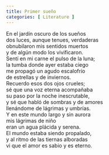 ```yaml
---
title: Primer sueño
categories: [ Literature ]
---
```


En el jardín oscuro de los sueños<br>
dos luces, aunque tenues, verdaderas<br>
obnubilaron mis sentidos muertos<br>
y de algún modo los vivificaron.<br>
Sentí en mi carne el pulso de la luna;<br>
la tumba donde ayer estaba ciego<br>
me propagó un agudo escalofrío<br>
de estrellas y de inviernos.<br>
Recuerdo esos dos ojos crueles;<br>
sé que una voz eterna acompañaba<br>
su paso por la noche inescrutable,<br>
y sé que habló de sombras y de amores<br>
llenándome de lágrimas y umbrías.<br>
Y en este mundo largo y sin aurora<br>
mis lágrimas de niño<br>
eran un agua plácida y serena.<br>
El mundo estaba siendo propalado,<br>
y al ritmo de las tiernas alboradas<br>
vi que el amor es sabio y es eterno.

